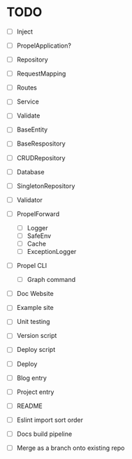 # TODO

- [ ] Inject
- [ ] PropelApplication?
- [ ] Repository
- [ ] RequestMapping
- [ ] Routes
- [ ] Service
- [ ] Validate

- [ ] BaseEntity
- [ ] BaseRespository
- [ ] CRUDRepository
- [ ] Database
- [ ] SingletonRepository
- [ ] Validator

- [ ] PropelForward
    - [ ] Logger
    - [ ] SafeEnv
    - [ ] Cache
    - [ ] ExceptionLogger

- [ ] Propel CLI
    - [ ] Graph command

- [ ] Doc Website

- [ ] Example site

- [ ] Unit testing

- [ ] Version script
- [ ] Deploy script
- [ ] Deploy
- [ ] Blog entry
- [ ] Project entry
- [ ] README
- [ ] Eslint import sort order
- [ ] Docs build pipeline
- [ ] Merge as a branch onto existing repo